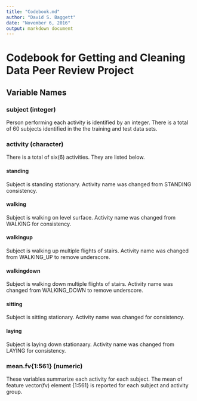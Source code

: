 ```yaml
---
title: "Codebook.md"
author: "David S. Baggett"
date: "November 6, 2016"
output: markdown document
---
```


# Codebook for Getting and Cleaning Data Peer Review Project

## Variable Names

### subject (integer)
  Person performing each activity is identified by an integer.  There is a total of 60 subjects identified in the the training and test data sets.
### activity (character)
  There is a total of six(6) activities.  They are listed below.
#### standing
  Subject is standing stationary.  Activity name was changed from STANDING consistency.
#### walking
  Subject is walking on level surface.  Activity name was changed from WALKING for consistency.
#### walkingup
  Subject is walking up multiple flights of stairs.  Activity name was changed from WALKING_UP to remove underscore.
#### walkingdown
  Subject is walking down multiple flights of stairs.  Activity name was changed from WALKING_DOWN to remove underscore. 
#### sitting
  Subject is sitting stationary.  Activity name was changed for consistency.
#### laying
  Subject is laying down stationaary.  Activity name was changed from LAYING for consistency.

### mean.fv{1:561} (numeric)
  These variables summarize each activity for each subject.  The mean of feature vector(fv) element {1:561} is reported for each subject and activity group. 
